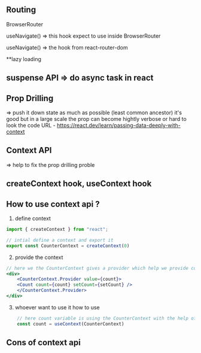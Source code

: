 ## Routing
BrowserRouter

useNavigate() => this hook expect to use inside BrowserRouter

useNavigate() => the hook from react-router-dom

**lazy loading 

## suspense API => do async task in react

## Prop Drilling
=> push it down state as much as possible (least common ancestor)
    it's good but in a large scale the prop can become hightly verbose or hard to look the code
    URL - https://react.dev/learn/passing-data-deeply-with-context

## Context API
=> help to fix the prop drilling proble


## createContext hook, useContext hook


## How to use context api ?
1. define context
```jsx
import { createContext } from "react";

// intial define a context and export it
export const CounterContext = createContext(0)
```

2. provide the context

```jsx 
// here we the CounterContext gives a provider which help we provide context without using prop drilling
<div>
    <CounterContext.Provider value={count}>
    <Count count={count} setCount={setCount} />
    </CounterContext.Provider>
</div>
```


3. whoever want to use it how to use
```jsx
    // here count variable is using the CounterContext with the help of useContext hoook
    const count = useContext(CounterContext)
```


## Cons of context api